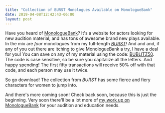 ```yaml
---
title: "Collection of BURST Monologues Available on MonologueBank"
date: 2019-04-08T12:42:43-06:00
layout: post
---
```


Have you heard of [MonologueBank](https://www.monologuebank.com/)? It's a website for actors looking for new audition material, and has tons of awesome brand new plays available. In the mix are *four* monologues from my full-length [*BURST*](https://newplayexchange.org/plays/138560/burst)! And and and, if any of you out there are itching to give MonologueBank a try, I have a deal for you! You can save on any of my material using the code: [BUBLITZ50](https://www.monologuebank.com/rachel-bublitz.html). The code is case sensitive, so be sure you capitalize all the letters. And happy spending! The first fifty transactions will receive 50% off with that code, and each person may use it twice.

So go download! The collection from *BURST* has some fierce and fiery characters for women to jump into.

And there's more coming soon! Check back soon, because this is just the beginning. Very soon there'll be a lot more of [my work up on MonologueBank](https://www.monologuebank.com/rachel-bublitz.html) for your audition and education needs.
